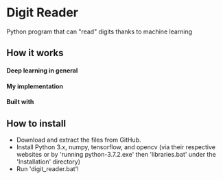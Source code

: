 # Digit Reader
Python program that can "read" digits thanks to machine learning

## How it works
#### Deep learning in general

#### My implementation

#### Built with


## How to install
- Download and extract the files from GitHub.
- Install Python 3.x, numpy, tensorflow, and opencv (via their respective websites or by 'running python-3.7.2.exe' then 'libraries.bat' under the 'Installation' directory)
- Run 'digit_reader.bat'!
